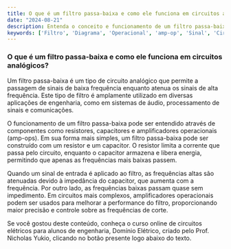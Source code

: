 ```yaml
---
title: O que é um filtro passa-baixa e como ele funciona em circuitos analógicos?
date: "2024-08-21"
description: Entenda o conceito e funcionamento de um filtro passa-baixa em circuitos analógicos.
keywords: ['Filtro', 'Diagrama', 'Operacional', 'amp-op', 'Sinal', 'Circuito']
---
```


### O que é um filtro passa-baixa e como ele funciona em circuitos analógicos?

Um filtro passa-baixa é um tipo de circuito analógico que permite a passagem de sinais de baixa frequência enquanto atenua os sinais de alta frequência. Este tipo de filtro é amplamente utilizado em diversas aplicações de engenharia, como em sistemas de áudio, processamento de sinais e comunicações.

O funcionamento de um filtro passa-baixa pode ser entendido através de componentes como resistores, capacitores e amplificadores operacionais (amp-ops). Em sua forma mais simples, um filtro passa-baixa pode ser construído com um resistor e um capacitor. O resistor limita a corrente que passa pelo circuito, enquanto o capacitor armazena e libera energia, permitindo que apenas as frequências mais baixas passem.

Quando um sinal de entrada é aplicado ao filtro, as frequências altas são atenuadas devido à impedância do capacitor, que aumenta com a frequência. Por outro lado, as frequências baixas passam quase sem impedimento. Em circuitos mais complexos, amplificadores operacionais podem ser usados para melhorar a performance do filtro, proporcionando maior precisão e controle sobre as frequências de corte.

Se você gostou deste conteúdo, conheça o curso online de circuitos elétricos para alunos de engenharia, Domínio Elétrico, criado pelo Prof. Nicholas Yukio, clicando no botão presente logo abaixo do texto.